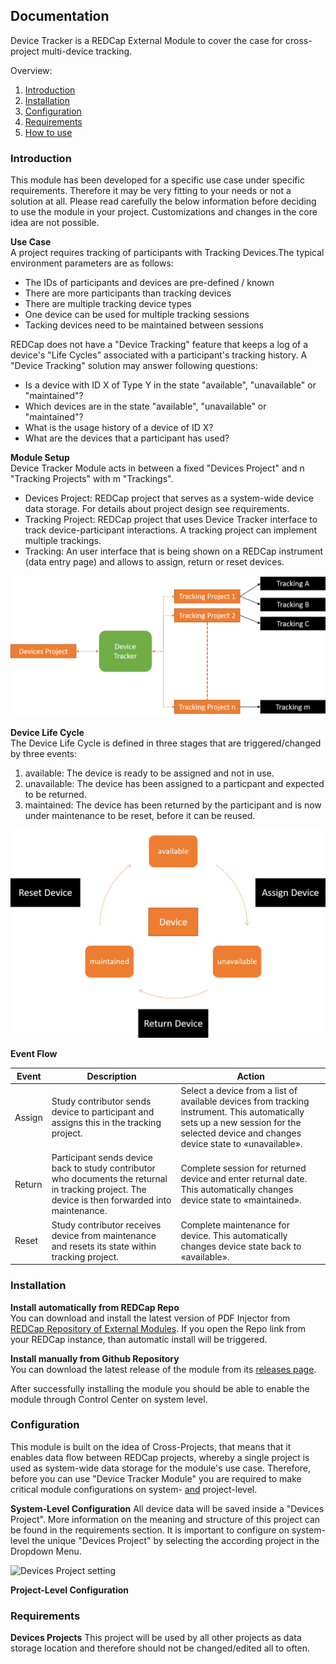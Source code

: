 ## Documentation
Device Tracker is a REDCap External Module to cover the case for cross-project multi-device tracking. <br>

Overview:
1. [Introduction](#introduction)
1. [Installation](#installation)
2. [Configuration](#configuration)
3. [Requirements](#requirements)
4. [How to use](#how-to-use)

### Introduction
This module has been developed for a specific use case under specific requirements. Therefore it may be very fitting to your needs or not a solution at all. Please read carefully the below information before deciding to use the module in your project. Customizations and changes in the core idea are not possible.

**Use Case**<br>
A project requires tracking of participants with Tracking Devices.The typical environment parameters are as follows:
- The IDs of participants and devices are pre-defined / known
- There are more participants than tracking devices
- There are multiple tracking device types
- One device can be used for multiple tracking sessions
- Tacking devices need to be maintained between sessions

REDCap does not have a "Device Tracking" feature that keeps a log of a device's "Life Cycles" associated with a participant's tracking history. A "Device Tracking" solution may answer following questions:
- Is a device with ID X of Type Y in the state "available", "unavailable" or "maintained"?
- Which devices are in the state "available", "unavailable" or "maintained"?
- What is the usage history of a device of ID X?
- What are the devices that a participant has used?

**Module Setup**<br>
Device Tracker Module acts in between a fixed "Devices Project" and n "Tracking Projects" with m "Trackings". 

- Devices Project:  REDCap project that serves as a system-wide device data storage. For details about project design see requirements.
- Tracking Project: REDCap project that uses Device Tracker interface to track device-participant interactions. A tracking project can implement multiple trackings.
- Tracking: An user interface that is being shown on a REDCap instrument (data entry page) and allows to assign, return or reset devices.

![Module Setup](img/dt_module_setup.png "Module Setup")

**Device Life Cycle**<br>
The Device Life Cycle is defined in three stages that are triggered/changed by three events:

1. available: The device is ready to be assigned and not in use.
2. unavailable: The device has been assigned to a particpant and expected to be returned.
3. maintained: The device has been returned by the participant and is now under maintenance to be reset, before it can be reused.

![Device Life Cycle](img/dt_device_life_cycle.png "Device Life Cycle")

**Event Flow**<br>

| Event  | Description                                                                                                                                       | Action                                                                                                                                                                                 |
|--------|---------------------------------------------------------------------------------------------------------------------------------------------------|----------------------------------------------------------------------------------------------------------------------------------------------------------------------------------------|
| Assign | Study contributor sends device to participant and assigns this in the tracking project.                                                           | Select a device from a list of available devices from tracking instrument. This automatically sets up a new session for the selected device and changes device state to «unavailable». |
| Return | Participant sends device back to study contributor who documents the returnal in tracking project. The device is then forwarded into maintenance. | Complete session for returned device and enter returnal date. This automatically changes device state to «maintained».                                                                 |
| Reset  | Study contributor receives device from maintenance and resets its state within tracking project.                                                  | Complete maintenance for device. This automatically changes device state back to «available».                                                                                          |                                                                        	|


### Installation

**Install automatically from REDCap Repo**<br>
You can download and install the latest version of PDF Injector from [REDCap Repository of External Modules](https://redcap.vanderbilt.edu/consortium/modules/). If you open the Repo link from your REDCap instance, than automatic install will be triggered.

**Install manually from Github Repository**<br>
You can download the latest release of the module from its [releases page](https://github.com/Research-IT-Swiss-TPH/redcap-device-tracker/releases).

After successfully installing the module you should be able to enable the module through Control Center on system level.

### Configuration
This module is built on the idea of Cross-Projects, that means that it enables data flow between REDCap projects, whereby a single project is used as system-wide data storage for the module's use case.
Therefore, before you can use "Device Tracker Module" you are required to make critical module configurations on system- <u>and</u> project-level.

**System-Level Configuration**
All device data will be saved inside a "Devices Project". More information on the meaning and structure of this project can be found in the requirements section. It is important to configure on system-level the unique "Devices Project" by selecting the according project in the Dropdown Menu.

![Devices Project setting](img/screen/dt_screen_1.jpg "Devices Project setting")

**Project-Level Configuration**


### Requirements

**Devices Projects**
This project will be used by all other projects as data storage location and therefore should not be changed/edited all to often.
